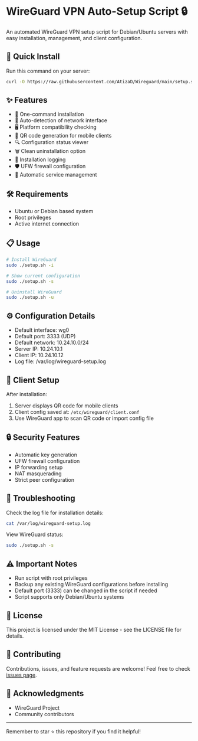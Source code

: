 # WireGuard VPN Auto-Setup Script 🔒

An automated WireGuard VPN setup script for Debian/Ubuntu servers with easy installation, management, and client configuration.

## 🚀 Quick Install

Run this command on your server:

```bash
curl -O https://raw.githubusercontent.com/AtizaD/Wireguard/main/setup.sh && chmod +x setup.sh && sudo ./setup.sh -i
```

## ✨ Features

- 🔧 One-command installation
- 🔄 Auto-detection of network interface
- 🖥️ Platform compatibility checking
- 📱 QR code generation for mobile clients
- 🔍 Configuration status viewer
- 🗑️ Clean uninstallation option
- 📝 Installation logging
- 🛡️ UFW firewall configuration
- 🔌 Automatic service management

## 🛠️ Requirements

- Ubuntu or Debian based system
- Root privileges
- Active internet connection

## 📋 Usage

```bash
# Install WireGuard
sudo ./setup.sh -i

# Show current configuration
sudo ./setup.sh -s

# Uninstall WireGuard
sudo ./setup.sh -u
```

## ⚙️ Configuration Details

- Default interface: wg0
- Default port: 3333 (UDP)
- Default network: 10.24.10.0/24
- Server IP: 10.24.10.1
- Client IP: 10.24.10.12
- Log file: /var/log/wireguard-setup.log

## 📱 Client Setup

After installation:
1. Server displays QR code for mobile clients
2. Client config saved at: `/etc/wireguard/client.conf`
3. Use WireGuard app to scan QR code or import config file

## 🔒 Security Features

- Automatic key generation
- UFW firewall configuration
- IP forwarding setup
- NAT masquerading
- Strict peer configuration

## 🚨 Troubleshooting

Check the log file for installation details:
```bash
cat /var/log/wireguard-setup.log
```

View WireGuard status:
```bash
sudo ./setup.sh -s
```

## ⚠️ Important Notes

- Run script with root privileges
- Backup any existing WireGuard configurations before installing
- Default port (3333) can be changed in the script if needed
- Script supports only Debian/Ubuntu systems

## 📜 License

This project is licensed under the MIT License - see the LICENSE file for details.

## 🤝 Contributing

Contributions, issues, and feature requests are welcome! Feel free to check [issues page](https://github.com/AtizaD/wireguard/issues).

## 🙏 Acknowledgments

- WireGuard Project
- Community contributors

---
Remember to star ⭐ this repository if you find it helpful!
